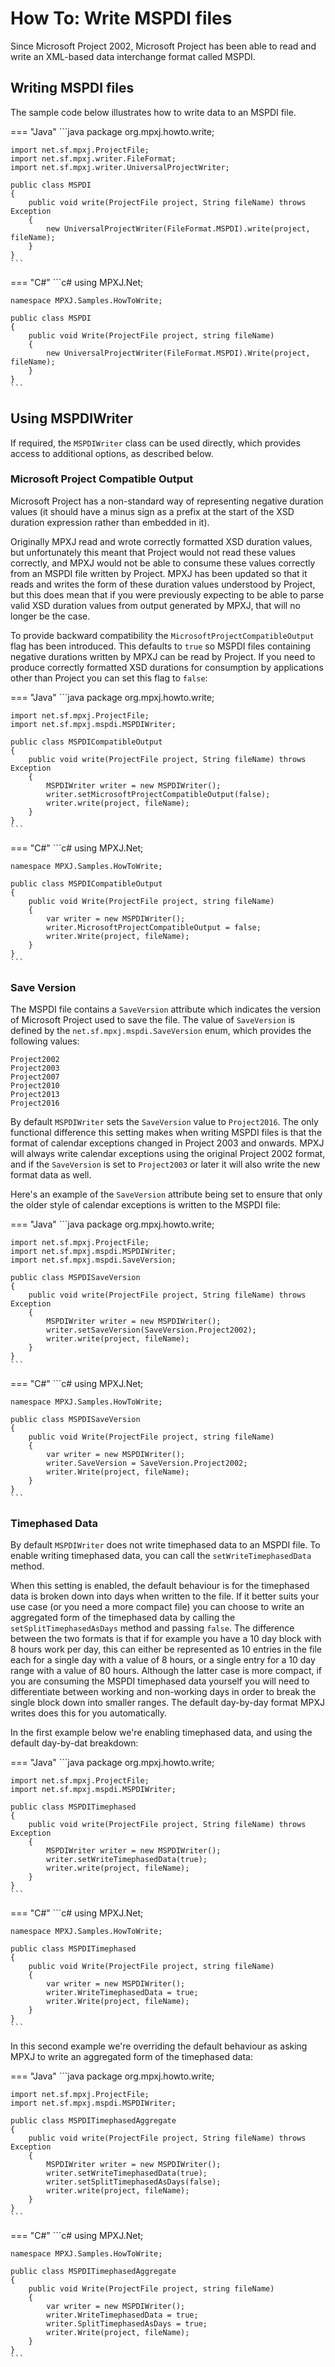 # How To: Write MSPDI files
Since Microsoft Project 2002, Microsoft Project has been able to 
read and write an XML-based data interchange format called MSPDI.

## Writing MSPDI files
The sample code below illustrates how to write data to an MSPDI file.

=== "Java"
	```java
	package org.mpxj.howto.write;
	
	import net.sf.mpxj.ProjectFile;
	import net.sf.mpxj.writer.FileFormat;
	import net.sf.mpxj.writer.UniversalProjectWriter;
	
	public class MSPDI
	{
		public void write(ProjectFile project, String fileName) throws Exception
		{
			new UniversalProjectWriter(FileFormat.MSPDI).write(project, fileName);
		}
	}
	```

=== "C#"
	```c#
	using MPXJ.Net;
	
	namespace MPXJ.Samples.HowToWrite;
	
	public class MSPDI
	{
		public void Write(ProjectFile project, string fileName)
		{
			new UniversalProjectWriter(FileFormat.MSPDI).Write(project, fileName);
		}
	}
	```

## Using MSPDIWriter
If required, the `MSPDIWriter` class can be used directly, which provides access
to additional options, as described below.

### Microsoft Project Compatible Output
Microsoft Project has a non-standard way of representing negative duration
values (it should have a minus sign as a prefix at the start of the XSD duration
expression rather than embedded in it).

Originally MPXJ read and wrote correctly formatted XSD duration values, but
unfortunately this meant that  Project would not read these values correctly,
and MPXJ would not be able to consume these values correctly from an MSPDI file
written by Project. MPXJ has been updated so that it reads and writes the form
of these duration values understood by Project, but this does mean that if you
were previously expecting to be able to parse valid XSD duration values from
output generated by MPXJ, that will no longer be the case.

To provide backward compatibility the `MicrosoftProjectCompatibleOutput` flag
has been introduced. This defaults to `true` so MSPDI files containing negative
durations written by MPXJ can be read by Project. If you need to produce
correctly formatted XSD durations for consumption by applications other than
Project you can set this flag to `false`:

=== "Java"
	```java
	package org.mpxj.howto.write;
	
	import net.sf.mpxj.ProjectFile;
	import net.sf.mpxj.mspdi.MSPDIWriter;
	
	public class MSPDICompatibleOutput
	{
		public void write(ProjectFile project, String fileName) throws Exception
		{
			MSPDIWriter writer = new MSPDIWriter();
			writer.setMicrosoftProjectCompatibleOutput(false);
			writer.write(project, fileName);
		}
	}
	```     

=== "C#"
	```c#
	using MPXJ.Net;
	
	namespace MPXJ.Samples.HowToWrite;
	
	public class MSPDICompatibleOutput
	{
		public void Write(ProjectFile project, string fileName)
		{
			var writer = new MSPDIWriter();
			writer.MicrosoftProjectCompatibleOutput = false;
			writer.Write(project, fileName);
		}
	}
	```

### Save Version
The MSPDI file contains a `SaveVersion` attribute which indicates the version of
Microsoft Project used to save the file. The value of `SaveVersion` is defined
by the `net.sf.mpxj.mspdi.SaveVersion` enum,  which provides the following
values:

```
Project2002
Project2003
Project2007
Project2010
Project2013
Project2016
```

By default `MSPDIWriter` sets the `SaveVersion` value to `Project2016`. The only
functional difference this setting makes when writing MSPDI files is that the
format of calendar exceptions changed in Project 2003 and onwards. MPXJ will
always write calendar exceptions using the original Project 2002 format, and if
the `SaveVersion` is set to `Project2003` or later it will also write the  new
format data as well.

Here's an example of the `SaveVersion` attribute being set to ensure that only
the older style of calendar exceptions is written to the MSPDI file:

=== "Java" 
	```java
	package org.mpxj.howto.write;
	
	import net.sf.mpxj.ProjectFile;
	import net.sf.mpxj.mspdi.MSPDIWriter;
	import net.sf.mpxj.mspdi.SaveVersion;
	
	public class MSPDISaveVersion
	{
		public void write(ProjectFile project, String fileName) throws Exception
		{
			MSPDIWriter writer = new MSPDIWriter();
			writer.setSaveVersion(SaveVersion.Project2002);
			writer.write(project, fileName);
		}
	}
	```

=== "C#"
	```c#
	using MPXJ.Net;
	
	namespace MPXJ.Samples.HowToWrite;
	
	public class MSPDISaveVersion
	{
		public void Write(ProjectFile project, string fileName)
		{
			var writer = new MSPDIWriter();
			writer.SaveVersion = SaveVersion.Project2002;
			writer.Write(project, fileName);
		}
	}
	```

### Timephased Data
By default `MSPDIWriter` does not write timephased data to an MSPDI file. To
enable writing timephased data, you can call the `setWriteTimephasedData`
method.

When this setting is enabled, the default behaviour is for the timephased data
is broken down into days when written to the file. If it better suits your use
case (or you need a more compact file) you can choose to write an aggregated
form of the timephased data by calling the `setSplitTimephasedAsDays` method and
passing `false`. The difference between the two formats is that if for example
you have a 10 day block with 8 hours work per day, this can either be
represented as 10 entries in the file each for a single day with a value of 8
hours, or a single entry for a 10 day range with a value of 80 hours. Although
the latter case is more compact, if you are consuming the MSPDI timephased data
yourself you will need to differentiate between working and non-working days in
order to break the single block down into smaller ranges. The default day-by-day
format MPXJ writes does this for you automatically.

In the first example below we're enabling timephased data, and using the default
day-by-dat breakdown:

=== "Java"
	```java
	package org.mpxj.howto.write;
	
	import net.sf.mpxj.ProjectFile;
	import net.sf.mpxj.mspdi.MSPDIWriter;
	
	public class MSPDITimephased
	{
		public void write(ProjectFile project, String fileName) throws Exception
		{
			MSPDIWriter writer = new MSPDIWriter();
			writer.setWriteTimephasedData(true);
			writer.write(project, fileName);
		}
	}
	```

=== "C#"
	```c#
	using MPXJ.Net;
	
	namespace MPXJ.Samples.HowToWrite;
	
	public class MSPDITimephased
	{
		public void Write(ProjectFile project, string fileName)
		{
			var writer = new MSPDIWriter();
			writer.WriteTimephasedData = true;
			writer.Write(project, fileName);
		}
	}
	```

In this second example we're overriding the default behaviour as asking MPXJ to
write an aggregated form of the timephased data: 

=== "Java"
	```java
	package org.mpxj.howto.write;
	
	import net.sf.mpxj.ProjectFile;
	import net.sf.mpxj.mspdi.MSPDIWriter;
	
	public class MSPDITimephasedAggregate
	{
		public void write(ProjectFile project, String fileName) throws Exception
		{
			MSPDIWriter writer = new MSPDIWriter();
			writer.setWriteTimephasedData(true);
			writer.setSplitTimephasedAsDays(false);
			writer.write(project, fileName);
		}
	}
	```

=== "C#"
	```c#
	using MPXJ.Net;
	
	namespace MPXJ.Samples.HowToWrite;
	
	public class MSPDITimephasedAggregate
	{
	 	public void Write(ProjectFile project, string fileName)
	 	{
		  	var writer = new MSPDIWriter();
		  	writer.WriteTimephasedData = true;
		  	writer.SplitTimephasedAsDays = true;
		  	writer.Write(project, fileName);
	 	}
	}
	```
